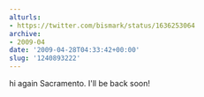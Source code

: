 ```yaml
---
alturls:
- https://twitter.com/bismark/status/1636253064
archive:
- 2009-04
date: '2009-04-28T04:33:42+00:00'
slug: '1240893222'
---
```


hi again Sacramento. I'll be back soon!

